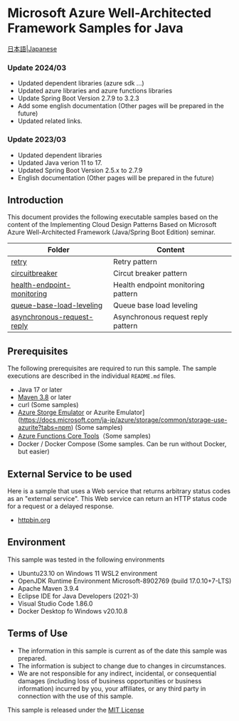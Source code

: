 # Microsoft Azure Well-Architected Framework Samples for Java

[日本語|Japanese](./README_ja.md)

### Update 2024/03

- Updated dependent libraries (azure sdk ...)
- Updated azure libraries and azure functions libraries
- Update Spring Boot Version 2.7.9 to 3.2.3
- Add some english documentation (Other pages will be prepared in the future)
- Updated related links.

### Update 2023/03

- Updated dependent libraries
- Updated Java verion 11 to 17.
- Updated Spring Boot Version 2.5.x to 2.7.9
- English documentation (Other pages will be prepared in the future)

## Introduction

This document provides the following executable samples based on the content of the Implementing Cloud Design Patterns Based on Microsoft Azure Well-Architected Framework (Java/Spring Boot Edition) seminar.

| Folder  | Content |
|---|---|
| [retry](./retry/README.md) | Retry pattern |
| [circuitbreaker](./circuitbreaker/README.md) | Circut breaker pattern |
| [health-endpoint-monitoring](./health-endpoint-monitoring/README.md) | Health endpoint monitoring pattern |
| [queue-base-load-leveling](./queue-base-load-leveling/README.md) | Queue base load leveling |
| [asynchronous-request-reply](./asynchronous-request-reply/README.md) | Asynchronous request reply pattern |

## Prerequisites

The following prerequisites are required to run this sample. The sample executions are described in the individual `README.md` files.

- Java 17 or later
- [Maven 3.8](https://maven.apache.org/index.html) or later
- curl (Some samples)
- [Azure Storge Emulator](https://docs.microsoft.com/ja-jp/azure/storage/common/storage-use-emulator) or Azurite Emulator](https://docs.microsoft.com/ja-jp/azure/storage/common/storage-use-azurite?tabs=npm) (Some samples)
- [Azure Functions Core Tools](https://docs.microsoft.com/ja-jp/azure/azure-functions/functions-run-local)（Some samples)
- Docker / Docker Compose (Some samples. Can be run without Docker, but easier)
 
## External Service to be used

Here is a sample that uses a Web service that returns arbitrary status codes as an "external service". This Web service can return an HTTP status code for a request or a delayed response.

* [httpbin.org](http://httpbin.org/)

## Environment

This sample was tested in the following environments

- Ubuntu23.10 on Windows 11 WSL2 environment
- OpenJDK Runtime Environment Microsoft-8902769 (build 17.0.10+7-LTS)
- Apache Maven 3.9.4
- Eclipse IDE for Java Developers (2021-3)
- Visual Studio Code 1.86.0 
- Docker Desktop fo Windows v20.10.8

## Terms of Use

- The information in this sample is current as of the date this sample was prepared.
- The information is subject to change due to changes in circumstances.
- We are not responsible for any indirect, incidental, or consequential damages (including loss of business opportunities or business information) incurred by you, your affiliates, or any third party in connection with the use of this sample.

This sample is released under the [MIT License](./LICENSE.txt)

